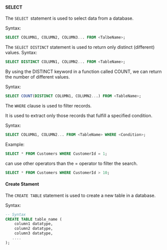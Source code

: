 #### SELECT

The `SELECT `statement is used to select data from a database.

Syntax:

```sql
SELECT COLUMN1, COLUMN2, COLUMN3... FROM <TalbeName>;
```

The `SELECT DISTINCT` statement is used to return only distinct (different) values.
Syntax:

```sql
SELECT DISTINCT COLUMN1, COLUMN2... FROM <TableName>;
```

By using the DISTINCT keyword in a function called COUNT, we can return the number of different values.

Syntax:

```sql
SELECT COUNT(DISTINCT COLUMN1, COLUMN2...) FROM <TableName>;
```

The `WHERE` clause is used to filter records.

It is used to extract only those records that fulfill a specified condition.

Syntax:

```sql
SELECT COLUMN1, COLUMN2... FROM <TableName> WHERE <Condition>;
```

Example:

```sql
SELECT * FROM Customers WHERE CustomerId = 1;
```

can use other operators than the = operator to filter the search.

```SQL
SELECT * FROM Customers WHERE CustomerId > 10;
```





#### Create Stament

The `CREATE TABLE` statement is used to create a new table in a database.

Syntax:

```sql
-- Syntax
CREATE TABLE table_name (
    column1 datatype,
    column2 datatype,
    column3 datatype,
   ....
);
```